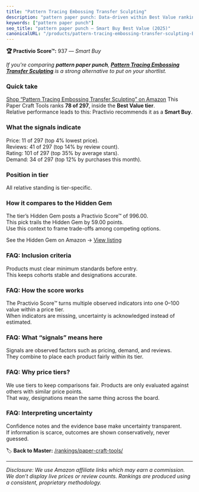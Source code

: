 ```yaml
---
title: "Pattern Tracing Embossing Transfer Sculpting"
description: "pattern paper punch: Data-driven within Best Value ranking using the Practivio Score™. Positioned by quality, value, demand, findability, momentum."
keywords: ["pattern paper punch"]
seo_title: "pattern paper punch — Smart Buy Best Value (2025)"
canonicalURL: "/products/pattern-tracing-embossing-transfer-sculpting-B07VD1BDJ6/"
---
```


**🏆 Practivio Score™:** 937 — _Smart Buy_


*If you're comparing **pattern paper punch**, **[Pattern Tracing Embossing Transfer Sculpting](https://www.amazon.com/dp/B07VD1BDJ6?tag=practivio-20)** is a strong alternative to put on your shortlist.*
### Quick take
[Shop “Pattern Tracing Embossing Transfer Sculpting” on Amazon](https://www.amazon.com/dp/B07VD1BDJ6?tag=practivio-20)
This Paper Craft Tools ranks **78 of 297**, inside the **Best Value tier**.  
Relative performance leads to this: Practivio recommends it as a **Smart Buy**.

### What the signals indicate
Price: 11 of 297 (top 4% lowest price).  
Reviews: 41 of 297 (top 14% by review count).  
Rating: 101 of 297 (top 35% by average stars).  
Demand: 34 of 297 (top 12% by purchases this month).

### Position in tier
All relative standing is tier-specific.

### How it compares to the Hidden Gem
The tier’s Hidden Gem posts a Practivio Score™ of 996.00.  
This pick trails the Hidden Gem by 59.00 points.  
Use this context to frame trade-offs among competing options.  

See the Hidden Gem on Amazon → [View listing](https://www.amazon.com/dp/B002YIP97K?tag=practivio-20)

### FAQ: Inclusion criteria
Products must clear minimum standards before entry.  
This keeps cohorts stable and designations accurate.

### FAQ: How the score works
The Practivio Score™ turns multiple observed indicators into one 0–100 value within a price tier.  
When indicators are missing, uncertainty is acknowledged instead of estimated.

### FAQ: What “signals” means here
Signals are observed factors such as pricing, demand, and reviews.  
They combine to place each product fairly within its tier.

### FAQ: Why price tiers?
We use tiers to keep comparisons fair. Products are only evaluated against others with similar price points.  
That way, designations mean the same thing across the board.

### FAQ: Interpreting uncertainty
Confidence notes and the evidence base make uncertainty transparent.  
If information is scarce, outcomes are shown conservatively, never guessed.


🏷️ **Back to Master:** [/rankings/paper-craft-tools/](/rankings/paper-craft-tools/)

---
_Disclosure: We use Amazon affiliate links which may earn a commission. We don’t display live prices or review counts. Rankings are produced using a consistent, proprietary methodology._
